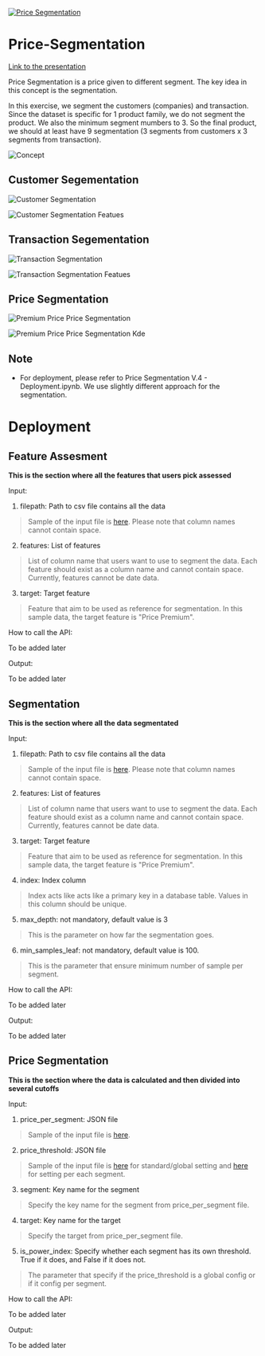 [![Price Segmentation](https://github.com/acceval/Price-Segmentation/actions/workflows/main.yml/badge.svg)](https://github.com/acceval/Price-Segmentation/actions/workflows/main.yml)

# Price-Segmentation

[Link to the presentation](https://docs.google.com/presentation/d/1cbuh-HAZkFPrj3fEssscG-oDuvXqo1a0rcQUDQjdgjo/edit?usp=sharing)

Price Segmentation is a price given to different segment. The key idea in this concept is the </b>segmentation</b>.

In this exercise, we segment the customers (companies) and transaction. Since the dataset is specific for 1 product family, we do not segment the product. We also the minimum segment mumbers to 3. So the final product, we should at least have 9 segmentation (3 segments from customers x 3 segments from transaction). 

![Concept](https://github.com/acceval/Price-Segmentation/blob/main/images/Price%20Segmentation.png)

## Customer Segementation

![Customer Segmentation](https://github.com/acceval/Price-Segmentation/blob/main/images/Customer%20Segmentation_.png)

![Customer Segmentation Featues](https://github.com/acceval/Price-Segmentation/blob/main/images/Customer%20Segmentation%20Radar_.png)

## Transaction Segementation

![Transaction Segmentation](https://github.com/acceval/Price-Segmentation/blob/main/images/Transaction%20Segmentation_.png)

![Transaction Segmentation Featues](https://github.com/acceval/Price-Segmentation/blob/main/images/Transaction%20Segmentation%20Radar_.png)

## Price Segmentation 


![Premium Price Price Segmentation](https://github.com/acceval/Price-Segmentation/blob/main/images/Price%20Segmentation_.png)

![Premium Price Price Segmentation Kde](https://github.com/acceval/Price-Segmentation/blob/main/images/Price%20Segmentation%20Kde_.png)

## Note

- For deployment, please refer to Price Segmentation V.4 - Deployment.ipynb. We use slightly different approach for the segmentation.
 

# Deployment

## Feature Assesment

**This is the section where all the features that users pick assessed**

Input:

1. filepath: Path to csv file contains all the data

> Sample of the input file is [here](https://github.com/acceval/Price-Segmentation/blob/main/sample_input_file.csv). Please note that column names cannot contain space.

2. features: List of features

> List of column name that users want to use to segment the data. Each feature should exist as a column name and cannot contain space. Currently, features cannot be date data.

3. target: Target feature

> Feature that aim to be used as reference for segmentation. In this sample data, the target feature is "Price Premium".

How to call the API:

To be added later

Output:

To be added later

## Segmentation

**This is the section where all the data segmentated**

Input:

1. filepath: Path to csv file contains all the data

> Sample of the input file is [here](https://github.com/acceval/Price-Segmentation/blob/main/sample_input_file.csv). Please note that column names cannot contain space.

2. features: List of features

> List of column name that users want to use to segment the data. Each feature should exist as a column name and cannot contain space. Currently, features cannot be date data.

3. target: Target feature

> Feature that aim to be used as reference for segmentation. In this sample data, the target feature is "Price Premium".

4. index: Index column 

> Index acts like acts like a primary key in a database table. Values in this column should be unique.  

5. max_depth: not mandatory, default value is 3  

> This is the parameter on how far the segmentation goes.

6. min_samples_leaf: not mandatory, default value is 100.  

> This is the parameter that ensure minimum number of sample per segment.

How to call the API:

To be added later

Output:

To be added later

## Price Segmentation

**This is the section where the data is calculated and then divided into several cutoffs**

Input:

1. price_per_segment: JSON file

> Sample of the input file is [here](https://raw.githubusercontent.com/acceval/Price-Segmentation/main/price_per_segment.json). 

2. price_threshold: JSON file

> Sample of the input file is [here](https://raw.githubusercontent.com/acceval/Price-Segmentation/main/sample_threshold.json) for standard/global setting and [here](https://raw.githubusercontent.com/acceval/Price-Segmentation/main/sample_threshold_with_power_index.json) for setting per each segment. 

3. segment: Key name for the segment

> Specify the key name for the segment from price_per_segment file.

4. target: Key name for the target

> Specify the target from price_per_segment file.

5. is_power_index: Specify whether each segment has its own threshold. True if it does, and False if it does not.  

> The parameter that specify if the price_threshold is a global config or if it config per segment. 

How to call the API:

To be added later

Output:

To be added later







